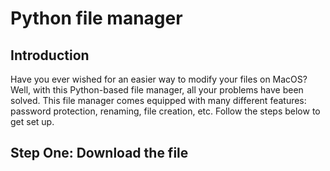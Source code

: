 # Python file manager

## Introduction
Have you ever wished for an easier way to modify your files on MacOS?
Well, with this Python-based file manager, all your problems have been solved.
This file manager comes equipped with many different features: password protection, renaming, file creation, etc.
Follow the steps below to get set up.

## Step One: Download the file
